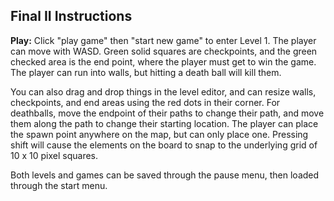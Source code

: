 ## Final II Instructions

**Play:** Click "play game" then "start new game" to enter Level 1. The player can move with WASD. Green solid squares are checkpoints, and the green checked area is the end point, where the player must get to win the game. The player can run into walls, but hitting a death ball will kill them.

You can also drag and drop things in the level editor, and can resize walls, checkpoints, and end areas using the red dots in their corner. For deathballs, move the endpoint of their paths to change their path, and move them along the path to change their starting location. The player can place the spawn point anywhere on the map, but can only place one. Pressing shift will cause the elements on the board to snap to the underlying grid of 10 x 10 pixel squares. 

Both levels and games can be saved through the pause menu, then loaded through the start menu.
